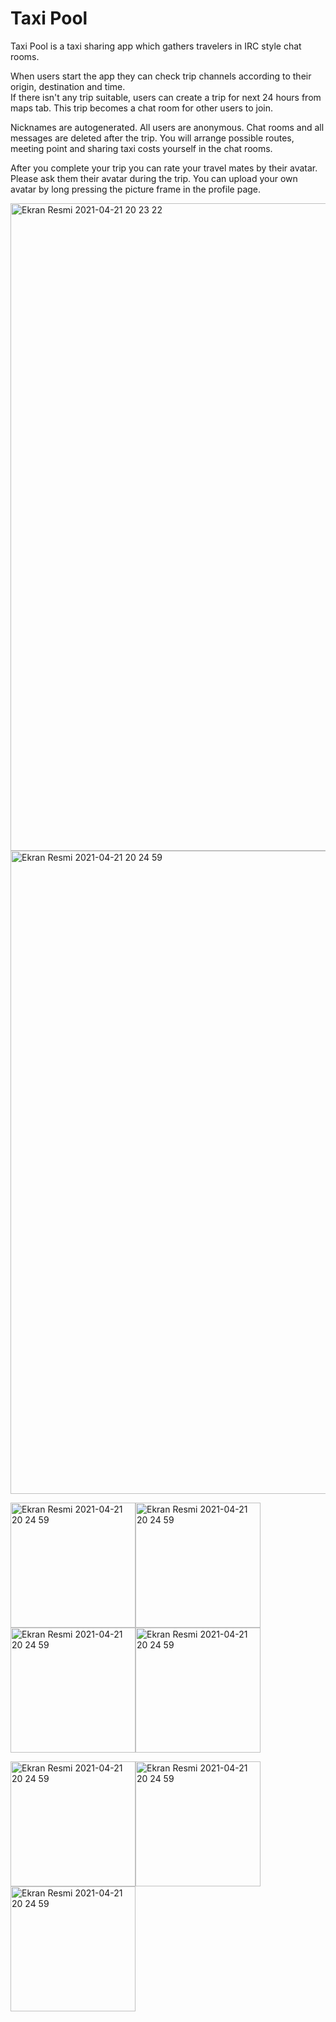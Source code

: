 # Taxi Pool

Taxi Pool is a taxi sharing app which gathers travelers in IRC style chat rooms. 
 
When users start the app they can check trip channels according to their origin, destination and time.  
If there isn't any trip suitable, users can create a trip for next 24 hours from maps tab. This trip becomes a  chat room for other users to join.  

 Nicknames are autogenerated. All users are  anonymous. Chat rooms and all messages are deleted after the trip.  You will arrange possible routes, meeting point and sharing taxi costs yourself in the chat rooms.

After you complete your trip you can rate your travel mates by their avatar. Please ask them their avatar during the trip. You can upload your own avatar by long pressing the picture frame in the profile page.
 
<img width="1036" alt="Ekran Resmi 2021-04-21 20 23 22" src="https://user-images.githubusercontent.com/32449276/120922279-dee55200-c6d0-11eb-804b-2b3be29ba6ba.png">
<img width="1029" alt="Ekran Resmi 2021-04-21 20 24 59" src="https://user-images.githubusercontent.com/32449276/120922283-edcc0480-c6d0-11eb-818d-07388b4f1e6c.png">

<img width="200" alt="Ekran Resmi 2021-04-21 20 24 59" src="https://user-images.githubusercontent.com/32449276/120922462-f4a74700-c6d1-11eb-9cb1-96ea9a5d4400.png"><img width="200" alt="Ekran Resmi 2021-04-21 20 24 59" src="https://user-images.githubusercontent.com/32449276/120922454-e822ee80-c6d1-11eb-93fd-26a72a4d7c3a.png"><img width="200" alt="Ekran Resmi 2021-04-21 20 24 59" src="https://user-images.githubusercontent.com/32449276/120922473-ff61dc00-c6d1-11eb-9ad9-31718ec8398d.png"><img width="200" alt="Ekran Resmi 2021-04-21 20 24 59" src="https://user-images.githubusercontent.com/32449276/120922476-0557bd00-c6d2-11eb-93d8-fd5cb2cf507f.png">

<img width="200" alt="Ekran Resmi 2021-04-21 20 24 59" src="https://user-images.githubusercontent.com/32449276/120922477-05f05380-c6d2-11eb-9495-4684a5fead11.png"><img width="200" alt="Ekran Resmi 2021-04-21 20 24 59" src="https://user-images.githubusercontent.com/32449276/120922490-130d4280-c6d2-11eb-8d61-3816f4f57232.png"><img width="200" alt="Ekran Resmi 2021-04-21 20 24 59" src="https://user-images.githubusercontent.com/32449276/120922494-1a345080-c6d2-11eb-9cfc-7157226ed52c.png">
 
